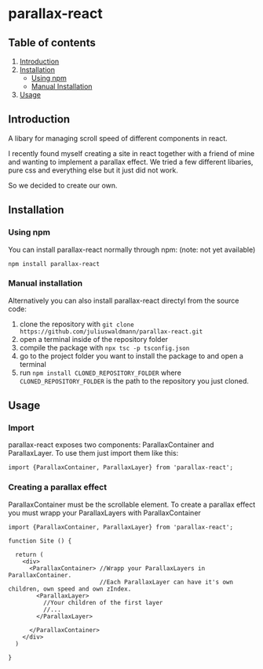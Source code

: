# parallax-react

## Table of contents
1. [Introduction](https://github.com/juliuswaldmann/parallax-react/blob/main/README.md#introduction)
2. [Installation](https://github.com/juliuswaldmann/parallax-react/blob/main/README.md#installation)
   * [Using npm](https://github.com/juliuswaldmann/parallax-react/blob/main/README.md#using-npm)
   * [Manual Installation](https://github.com/juliuswaldmann/parallax-react/blob/main/README.md#manual-installation)
3. [Usage](https://github.com/juliuswaldmann/parallax-react/blob/main/README.md#usage)


## Introduction

A libary for managing scroll speed of different components in react.

I recently found myself creating a site in react together with a friend of mine and wanting to implement a parallax effect.
We tried a few different libaries, pure css and everything else but it just did not work.

So we decided to create our own.

## Installation
### Using npm
You can install parallax-react normally through npm: (note: not yet available)

 `
 npm install parallax-react
 `
### Manual installation
Alternatively you can also install parallax-react directyl from the source code:

1. clone the repository with `git clone https://github.com/juliuswaldmann/parallax-react.git`
2. open a terminal inside of the repository folder
3. compile the package with `npx tsc -p tsconfig.json`
4. go to the project folder you want to install the package to and open a terminal
5. run `npm install CLONED_REPOSITORY_FOLDER` where `CLONED_REPOSITORY_FOLDER` is the path to the repository you just cloned.

## Usage
### Import
parallax-react exposes two components: ParallaxContainer and ParallaxLayer.
To use them just import them like this:

```
import {ParallaxContainer, ParallaxLayer} from 'parallax-react';
```
### Creating a parallax effect
ParallaxContainer must be the scrollable element.
To create a parallax effect you must wrapp your ParallaxLayers with ParallaxContainer
```
import {ParallaxContainer, ParallaxLayer} from 'parallax-react';

function Site () {

  return (
    <div>
      <ParallaxContainer> //Wrapp your ParallaxLayers in ParallaxContainer. 
                          //Each ParallaxLayer can have it's own children, own speed and own zIndex.
        <ParallaxLayer>
          //Your children of the first layer
          //...
        </ParallaxLayer>
        
      </ParallaxContainer>
    </div>
  )

}
```
